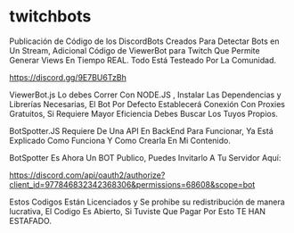 # twitchbots

Publicación de Código de los DiscordBots Creados Para Detectar Bots en Un Stream, Adicional Código de ViewerBot para Twitch Que Permite Generar Views En Tiempo REAL.
Todo Está Testeado Por La Comunidad.

https://discord.gg/9E7BU6TzBh

ViewerBot.js Lo debes Correr Con NODE.JS , Instalar Las Dependencias y Librerías Necesarias, El Bot Por Defecto Establecerá Conexión Con Proxies Gratuitos, Si Requiere Mayor Eficiencia Debes Buscar Los Tuyos Propios.

BotSpotter.JS Requiere De Una API En BackEnd Para Funcionar, Ya Está Explicado Como Funciona Y Como Crearla En Mi Contenido.

BotSpotter Es Ahora Un BOT Publico, Puedes Invitarlo A Tu Servidor Aquí:


https://discord.com/api/oauth2/authorize?client_id=977846832342368306&permissions=68608&scope=bot


Estos Codigos Están Licenciados y Se prohibe su redistribución de manera lucrativa, El Codigo Es Abierto, Si Tuviste Que Pagar Por Esto TE HAN ESTAFADO.
